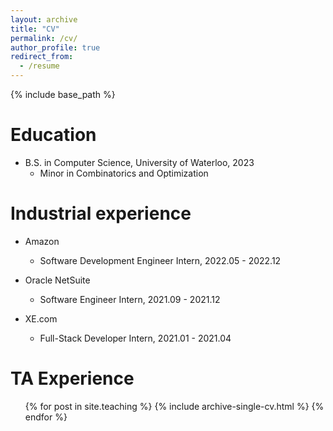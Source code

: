 ```yaml
---
layout: archive
title: "CV"
permalink: /cv/
author_profile: true
redirect_from:
  - /resume
---
```


{% include base_path %}

Education
======
* B.S. in Computer Science, University of Waterloo, 2023
  * Minor in Combinatorics and Optimization

Industrial experience
======
* Amazon
  * Software Development Engineer Intern, 2022.05 - 2022.12

* Oracle NetSuite
  * Software Engineer Intern, 2021.09 - 2021.12

* XE.com
  * Full-Stack Developer Intern, 2021.01 - 2021.04

TA Experience
======
  <ul>{% for post in site.teaching %}
    {% include archive-single-cv.html %}
  {% endfor %}</ul>

<!-- Skills
======
* Skill 1
* Skill 2
  * Sub-skill 2.1
  * Sub-skill 2.2
  * Sub-skill 2.3
* Skill 3 -->

<!-- Publications
======
  <ul>{% for post in site.publications %}
    {% include archive-single-cv.html %}
  {% endfor %}</ul> -->
  
<!-- Talks
======
  <ul>{% for post in site.talks %}
    {% include archive-single-talk-cv.html %}
  {% endfor %}</ul> -->
  
<!-- Service and leadership
======
* Currently signed in to 43 different slack teams -->
